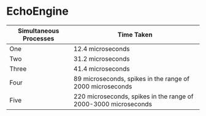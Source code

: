 # EchoEngine



| Simultaneous Processes | Time Taken |
| ------| ------ |
| One 	| 12.4 microseconds|
| Two 	|	31.2 microseconds|
| Three | 41.4 microseconds |
| Four 	|	89 microseconds, spikes in the range of 2000 microseconds |
| Five 	| 220 microseconds, spikes in the range of 2000-3000 microseconds |

